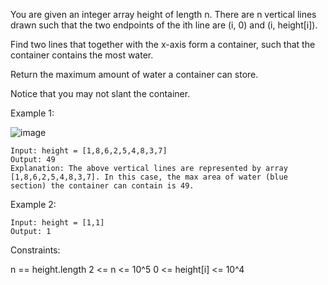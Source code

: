 You are given an integer array height of length n. There are n vertical lines drawn such that the two endpoints of the ith line are (i, 0) and (i, height[i]).

Find two lines that together with the x-axis form a container, such that the container contains the most water.

Return the maximum amount of water a container can store.

Notice that you may not slant the container.

 

Example 1:

![image](https://github.com/cath0806/CrackYourPlacement/assets/96349137/62df68ee-6826-4460-8b5d-c30c748b4d5d)
`````
Input: height = [1,8,6,2,5,4,8,3,7]
Output: 49
Explanation: The above vertical lines are represented by array [1,8,6,2,5,4,8,3,7]. In this case, the max area of water (blue section) the container can contain is 49.
`````


Example 2:
``````
Input: height = [1,1]
Output: 1
``````
 

Constraints:

n == height.length
2 <= n <= 10^5
0 <= height[i] <= 10^4
